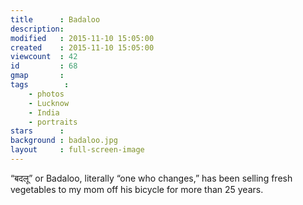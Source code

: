 ```yaml
---
title      : Badaloo
description: 
modified   : 2015-11-10 15:05:00
created    : 2015-11-10 15:05:00
viewcount  : 42
id         : 68
gmap       :
tags        :
    - photos
    - Lucknow
    - India
    - portraits
stars      :
background : badaloo.jpg
layout     : full-screen-image
---
```


“बदलू” or Badaloo, literally “one who changes,” has been selling fresh vegetables to my mom off his bicycle for more than 25 years.

